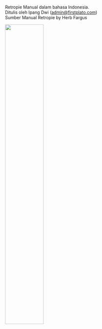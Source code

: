 Retropie Manual dalam bahasa Indonesia.
<br>Ditulis oleh Ipang Dwi (admin@firstplato.com)
<br>Sumber Manual Retropie by Herb Fargus

<img src="https://raw.githubusercontent.com/ipang-dwi/retopie-manual/master/cover.jpg" width=50% height=50% />
